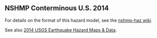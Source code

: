 ## NSHMP Conterminous U.S. 2014

For details on the format of this hazard model, see the [nshmp-haz wiki](https://github.com/usgs/nshmp-haz/wiki).

See also [2014 USGS Earthquake Hazard Maps & Data](http://earthquake.usgs.gov/hazards/products/conterminous/).
